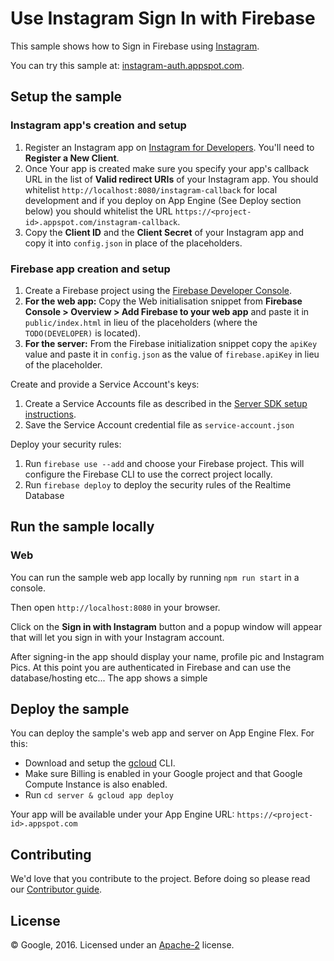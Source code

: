 # Use Instagram Sign In with Firebase

This sample shows how to Sign in Firebase using [Instagram](https://www.instagram.com/developer/).

You can try this sample at: [instagram-auth.appspot.com](https://instagram-auth.appspot.com).


## Setup the sample

### Instagram app's creation and setup

 1. Register an Instagram app on [Instagram for Developers](https://www.instagram.com/developer/). You'll need to **Register a New Client**.
 1. Once Your app is created make sure you specify your app's callback URL in the list of **Valid redirect URIs** of your Instagram app. You should whitelist `http://localhost:8080/instagram-callback` for local development and if you deploy on App Engine (See Deploy section below) you should whitelist the URL `https://<project-id>.appspot.com/instagram-callback`.
 1. Copy the **Client ID** and the **Client Secret** of your Instagram app and copy it into `config.json` in place of the placeholders.


### Firebase app creation and setup

 1. Create a Firebase project using the [Firebase Developer Console](https://console.firebase.google.com).
 1. **For the web app:** Copy the Web initialisation snippet from **Firebase Console > Overview > Add Firebase to your web app** and paste it in `public/index.html` in lieu of the placeholders (where the `TODO(DEVELOPER)` is located).
 1. **For the server:** From the Firebase initialization snippet copy the `apiKey` value and paste it in `config.json` as the value of `firebase.apiKey` in lieu of the placeholder.

Create and provide a Service Account's keys:
 1. Create a Service Accounts file as described in the [Server SDK setup instructions](https://firebase.google.com/docs/server/setup#add_firebase_to_your_app).
 1. Save the Service Account credential file as `service-account.json`

Deploy your security rules:
 1. Run `firebase use --add` and choose your Firebase project. This will configure the Firebase CLI to use the correct
    project locally.
 1. Run `firebase deploy` to deploy the security rules of the Realtime Database


## Run the sample locally

### Web

You can run the sample web app locally by running `npm run start` in a console.

Then open `http://localhost:8080` in your browser.

Click on the **Sign in with Instagram** button and a popup window will appear that will let you sign in with your Instagram account.

After signing-in the app should display your name, profile pic and Instagram Pics. At this point you are authenticated in Firebase and can use the database/hosting etc...
The app shows a simple


## Deploy the sample

You can deploy the sample's web app and server on App Engine Flex. For this:
 - Download and setup the [gcloud](https://cloud.google.com/sdk/) CLI.
 - Make sure Billing is enabled in your Google project and that Google Compute Instance is also enabled.
 - Run `cd server & gcloud app deploy`

 Your app will be available under your App Engine URL: `https://<project-id>.appspot.com`


## Contributing

We'd love that you contribute to the project. Before doing so please read our [Contributor guide](../CONTRIBUTING.md).


## License

© Google, 2016. Licensed under an [Apache-2](../LICENSE) license.

